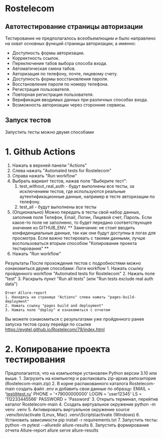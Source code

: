 # Rostelecom
## Автотестирование страницы авторизации

Тестирование не предполагалось всеобъемлющим и было направлено на охват основных функций страницы авторизации, а именно:

- Доступность формы авторизации.
- Корректность ссылок.
- Переключение табов выбора способа входа.
- Автоматическая смена табов.
- Авторизация по телефону, почте, лицевому счету.
- Доступность формы восстановления пароля.
- Восстановление пароля по номеру телефона.
- Регистрация пользователя.
- Повторная регистрация пользователя.
- Верификация вводимых данных при различных способах входа.  
- Возможность авторизации через сторонние сервисы.
<!--Запуск тестов-->
## Запуск тестов
Запустить тесты можно двумя способами

# 1. Github Actions

1. Нажать в верхней панели "Actions"
2. Слева нажать "Automated tests for Rostelecom"
3. Справа нажать "Run workflow"
4. Выбрать вариант тестов, нажав  поле "Выберите тест":
	1) test_without_real_auth - будут выполнены все тесты, за исключением тестов, где используются реальные аутентификационные данные, например в тесте авторизации по телефону.
	2) test_all - будут выполнены все тесты
5. (Опционально) Можно передать в тесты свой набор данных, заполнив поля Телефон, Email, Логин, Лицевой счет, Пароль. Если какое-то поле не заполнено, то будет передано соответствующее значение из GITHUB_ENV.
	** Замечание: не стоит вводить конфиденциальные данные, так как они будут доступны в логах для просмотра. Если важно тестировать с такими данными, лучше воспользоваться вторым способом "Копирование проекта тестирования" **
6. Нажать "Run workflow"
	 

Результаты
После прохождения тестов с подробностями можно ознакомиться двумя способами:
	Логи workflow
	1. Нажать ссылку пройденного workflow "Automated tests for Rostelecom"
	2. Нажать поле "test"
	3. Раскрыть пункт "Run all tests" (или "Run tests exclude real auth data")

	Отчет Allure-report
	1. Находясь на странице "Actions" слева нажать "pages-build-deployment"
	2. Нажать ссылку "pages build and deployment"
	3. Нажать поле "deploy" и ознакомиться с отчетом

Вы можете ознакомиться с результатами уже пройденного ранее запуска тестов сразу перейдя по ссылке https://evgtel.github.io/Rostelecom/79/index.html

# 2. Копирование проекта тестирования
Предполагается, что на компьютере установлен Python версии 3.10 или выше. 
	1. Загрузить на компьютер и распаковать zip-архив репозитория (Rostelecom-main.zip)
	2. В корне распакованного каталога Rostelecom-main создать файл .env и добавить свои данные по образцу:
		EMAIL = 'test@test.ru'
		PHONE = '+79000000000'
		LOGIN = 'user12345'
		LS = '112233445566'
		PASSWORD = 'Password'
	3. Открыть терминал, перейтив каталог Rostelecom-main
	4. Создать виртуальное окружение
		python -m venv .venv
	5. Активировать виртуальное окружение
		source .venv/bin/activate (Linux, Mac)
		.venv\Scripts\activate (Windows)
	6. Установить зависимости pip install -r requirements.txt
	7. Запустить тесты:
		python -m pytest --alluredir allure-results
	8. Запустить формирование отчета Allure-report
		allure serve allure-results
		
